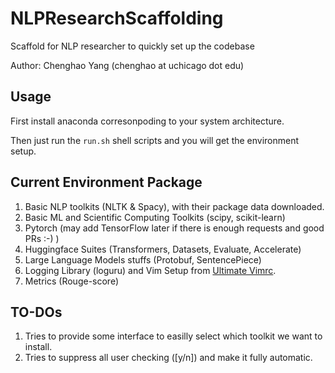 # NLPResearchScaffolding
Scaffold for NLP researcher to quickly set up the codebase

Author: Chenghao Yang (chenghao at uchicago dot edu)

## Usage
First install anaconda corresonpoding to your system architecture.  

Then just run the `run.sh` shell scripts and you will get the environment setup.

## Current Environment Package
1. Basic NLP toolkits (NLTK & Spacy), with their package data downloaded. 
1. Basic ML and Scientific Computing Toolkits (scipy, scikit-learn)
1. Pytorch (may add TensorFlow later if there is enough requests and good PRs :-) )
1. Huggingface Suites (Transformers, Datasets, Evaluate, Accelerate)
1. Large Language Models stuffs (Protobuf, SentencePiece)
1. Logging Library (loguru) and Vim Setup from [Ultimate Vimrc](https://github.com/amix/vimrc). 
1. Metrics (Rouge-score)

## TO-DOs
1. Tries to provide some interface to easilly select which toolkit we want to install.
2. Tries to suppress all user checking ([y/n]) and make it fully automatic. 
